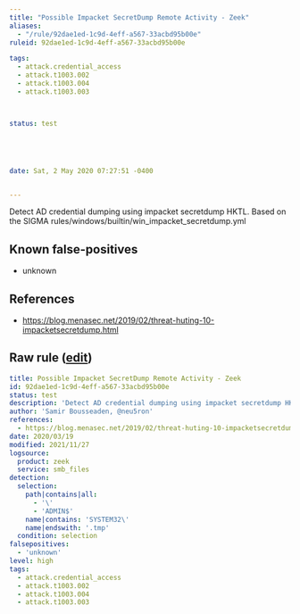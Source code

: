 ```yaml
---
title: "Possible Impacket SecretDump Remote Activity - Zeek"
aliases:
  - "/rule/92dae1ed-1c9d-4eff-a567-33acbd95b00e"
ruleid: 92dae1ed-1c9d-4eff-a567-33acbd95b00e

tags:
  - attack.credential_access
  - attack.t1003.002
  - attack.t1003.004
  - attack.t1003.003



status: test





date: Sat, 2 May 2020 07:27:51 -0400


---
```


Detect AD credential dumping using impacket secretdump HKTL. Based on the SIGMA rules/windows/builtin/win_impacket_secretdump.yml

<!--more-->


## Known false-positives

* unknown



## References

* https://blog.menasec.net/2019/02/threat-huting-10-impacketsecretdump.html


## Raw rule ([edit](https://github.com/SigmaHQ/sigma/edit/master/rules/network/zeek/zeek_smb_converted_win_impacket_secretdump.yml))
```yaml
title: Possible Impacket SecretDump Remote Activity - Zeek
id: 92dae1ed-1c9d-4eff-a567-33acbd95b00e
status: test
description: 'Detect AD credential dumping using impacket secretdump HKTL. Based on the SIGMA rules/windows/builtin/win_impacket_secretdump.yml'
author: 'Samir Bousseaden, @neu5ron'
references:
  - https://blog.menasec.net/2019/02/threat-huting-10-impacketsecretdump.html
date: 2020/03/19
modified: 2021/11/27
logsource:
  product: zeek
  service: smb_files
detection:
  selection:
    path|contains|all:
      - '\'
      - 'ADMIN$'
    name|contains: 'SYSTEM32\'
    name|endswith: '.tmp'
  condition: selection
falsepositives:
  - 'unknown'
level: high
tags:
  - attack.credential_access
  - attack.t1003.002
  - attack.t1003.004
  - attack.t1003.003

```
